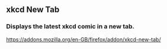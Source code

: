## xkcd New Tab
### Displays the latest xkcd comic in a new tab. 
https://addons.mozilla.org/en-GB/firefox/addon/xkcd-new-tab/

